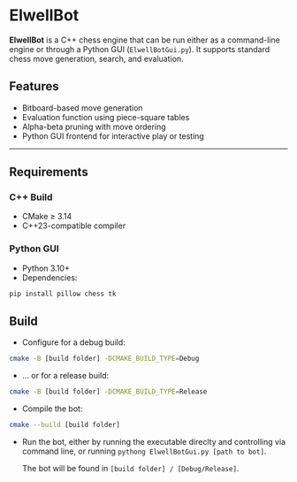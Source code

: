 # ElwellBot

**ElwellBot** is a C++ chess engine that can be run either as a command-line engine or through a Python GUI (`ElwellBotGui.py`).  It supports standard chess move generation, search, and evaluation.

## Features

- Bitboard-based move generation  
- Evaluation function using piece-square tables  
- Alpha-beta pruning with move ordering  
- Python GUI frontend for interactive play or testing

---

## Requirements

### C++ Build
- CMake ≥ 3.14  
- C++23-compatible compiler  
  
### Python GUI
- Python 3.10+  
- Dependencies:
```bash
pip install pillow chess tk
```
## Build
- Configure for a debug build:

```bash
cmake -B [build folder] -DCMAKE_BUILD_TYPE=Debug
```

- ... or for a release build:

```bash
cmake -B [build folder] -DCMAKE_BUILD_TYPE=Release
```
- Compile the bot:

```bash
cmake --build [build folder]
```
- Run the bot, either by running the executable direclty and controlling via command line, or running `pythong ElwellBotGui.py [path to bot]`. 

   The bot will be found in `[build folder] / [Debug/Release]`. 